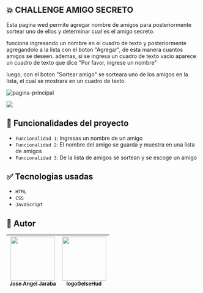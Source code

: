 ##  :collision: CHALLENGE AMIGO SECRETO

Esta pagina wed permite agregar nombre de amigos para posteriormente sortear uno de ellos
y determinar cual es el amigo secreto.

funciona ingresando un nombre en el cuadro de texto y posteriormente agregandolo a la
lista con el boton "Agregar", de esta manera cuantos amigos se deseen. ademas, si se ingresa
un cuadro de texto vacio aparece un cuadro de texto que dice "Por favor, ingrese un nombre"

luego, con el boton "Sortear amigo" se sorteara uno de los amigos en la lista, el cual
se mostrara en un cuadro de texto.

![pagina-principal](https://github.com/user-attachments/assets/396787db-764a-423c-a948-69e867c875f5)

   <p align="left">
   <img src="https://img.shields.io/badge/STATUS-%20TERMINADO-green">
   </p>

 ## :hammer: Funcionalidades del proyecto

- `Funcionalidad 1`: Ingresas un nombre de un amigo
- `Funcionalidad 2`: El nombre del amigo se guarda y muestra en una lista de amigos
-  `Funcionalidad 3`: De la lista de amigos se sortean y se escoge un amigo

 ## :white_check_mark: Tecnologias usadas

- `HTML`
- `CSS`
- `JavaScript`

## :boy: Autor

| [<img src="https://avatars.githubusercontent.com/u/119228193?v=4" width=115><br><sub>Jose Angel Jaraba</sub>](https://github.com/Jose-Angel-12) | [<img  src="https://github.com/user-attachments/assets/37b90605-de6a-4f0a-a2ce-f9bd3ba81b1e" width=115><br><sub>logoGelseHud</sub>](https://github.com/user-attachments/assets/37b90605-de6a-4f0a-a2ce-f9bd3ba81b1e) |
| :---: |  :---: |


